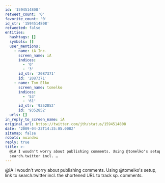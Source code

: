 ```yaml
---
id: '1594514808'
retweet_count: '0'
favorite_count: '0'
id_str: '1594514808'
retweeted: false
entities:
  hashtags: []
  symbols: []
  user_mentions:
    - name: iA Inc.
      screen_name: iA
      indices:
        - '0'
        - '3'
      id_str: '2087371'
      id: '2087371'
    - name: Tom Elko
      screen_name: tomelko
      indices:
        - '53'
        - '61'
      id_str: '9352852'
      id: '9352852'
  urls: []
in_reply_to_screen_name: iA
original_url: https://twitter.com/jth/status/1594514808
date: '2009-04-23T14:35:05.000Z'
sitemap: false
robots: noindex
reply: true
title: >-
  @iA I woudn't worry about publishing comments. Using @tomelko's setup, link to
  search.twitter incl. …
---
```


@iA I woudn't worry about publishing comments. Using @tomelko's setup, link to search.twitter incl. the shortened URL to track sp. comments.